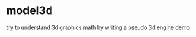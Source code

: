 # model3d
try to understand 3d graphics math by writing a pseudo 3d engine
[demo](http://htmlpreview.github.io/?https://github.com/etk66296/model3d/blob/main/index.html)
